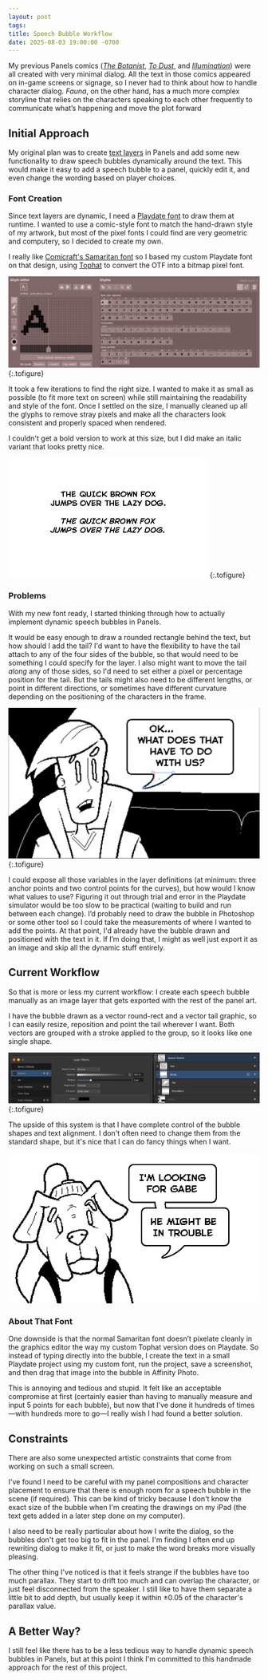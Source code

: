 ```yaml
---
layout: post
tags:
title: Speech Bubble Workflow
date: 2025-08-03 19:00:00 -0700
---
```


My previous Panels comics ([_The Botanist_](https://play.date/games/the-botanist/), [_To Dust_](https://play.date/games/to-dust/), and [_Illumination_](https://cadinb.itch.io/illumination)) were all created with very minimal dialog. All the text in those comics appeared on in-game screens or signage, so I never had to think about how to handle character dialog. _Fauna_, on the other hand, has a much more complex storyline that relies on the characters speaking to each other frequently to communicate what’s happening and move the plot forward

## Initial Approach

My original plan was to create [text layers](https://cadin.github.io/panels/docs/comic-data/layers/#text-layers) in Panels and add some new functionality to draw speech bubbles dynamically around the text. This would make it easy to add a speech bubble to a panel, quickly edit it, and even change the wording based on player choices.

### Font Creation

Since text layers are dynamic, I need a [Playdate font](https://sdk.play.date/2.7.6/#C-graphics.font) to draw them at runtime. I wanted to use a comic-style font to match the hand-drawn style of my artwork, but most of the pixel fonts I could find are very geometric and computery, so I decided to create my own.

I really like [Comicraft's Samaritan font](https://www.comicbookfonts.com/Samaritan-font-p/bl002i.htm) so I based my custom Playdate font on that design, using [Tophat](https://kaasiand.cool/tophat/) to convert the OTF into a bitmap pixel font.

![Tophat screenshot](/images/posts/2025-08/tophat.png "Screenshot of font creation in Tophat")
{:.tofigure}

It took a few iterations to find the right size. I wanted to make it as small as possible (to fit more text on screen) while still maintaining the readability and style of the font. Once I settled on the size, I manually cleaned up all the glyphs to remove stray pixels and make all the characters look consistent and properly spaced when rendered.

I couldn't get a bold version to work at this size, but I did make an italic variant that looks pretty nice.

![Font sample](/images/posts/2025-08/fontSample.png#playdate "Regular and italic versions of my custom font")
{:.tofigure}

### Problems

With my new font ready, I started thinking through how to actually implement dynamic speech bubbles in Panels.

It would be easy enough to draw a rounded rectangle behind the text, but how should I add the tail? I'd want to have the flexibility to have the tail attach to any of the four sides of the bubble, so that would need to be something I could specify for the layer. I also might want to move the tail _along_ any of those sides, so I'd need to set either a pixel or percentage position for the tail. But the tails might also need to be different lengths, or point in different directions, or sometimes have different curvature depending on the positioning of the characters in the frame.

![Illustration of points defining the tail shape](/images/posts/2025-08/bubblePoints.png#playdate "I need to define these three points and the two control points for the curves")
{:.tofigure}

I could expose all those variables in the layer definitions (at minimum: three anchor points and two control points for the curves), but how would I know what values to use? Figuring it out through trial and error in the Playdate simulator would be too slow to be practical (waiting to build and run between each change). I’d probably need to draw the bubble in Photoshop or some other tool so I could take the measurements of where I wanted to add the points. At that point, I'd already have the bubble drawn and positioned with the text in it. If I’m doing that, I might as well just export it as an image and skip all the dynamic stuff entirely.

## Current Workflow

So that is more or less my current workflow: I create each speech bubble manually as an image layer that gets exported with the rest of the panel art.

I have the bubble drawn as a vector round-rect and a vector tail graphic, so I can easily resize, reposition and point the tail wherever I want. Both vectors are grouped with a stroke applied to the group, so it looks like one single shape.

![Screenshot layer setup](/images/posts/2025-08/layerSetup.jpg "Layer setup with outline applied in Affinity Photo")
{:.tofigure}

The upside of this system is that I have complete control of the bubble shapes and text alignment. I don't often need to change them from the standard shape, but it's nice that I can do fancy things when I want.

![Image showing two bubbles joined by a tail](/images/posts/2025-08/multi-bubble.gif#playdate)

### About That Font

One downside is that the normal Samaritan font doesn’t pixelate cleanly in the graphics editor the way my custom Tophat version does on Playdate. So instead of typing directly into the bubble, I create the text in a small Playdate project using my custom font, run the project, save a screenshot, and then drag that image into the bubble in Affinity Photo.

This is annoying and tedious and stupid. It felt like an acceptable compromise at first (certainly easier than having to manually measure and input 5 points for each bubble), but now that I’ve done it hundreds of times—with hundreds more to go—I really wish I had found a better solution.

## Constraints

There are also some unexpected artistic constraints that come from working on such a small screen.

I've found I need to be careful with my panel compositions and character placement to ensure that there is enough room for a speech bubble in the scene (if required). This can be kind of tricky because I don't know the exact size of the bubble when I'm creating the drawings on my iPad (the text gets added in a later step done on my computer).

I also need to be really particular about how I write the dialog, so the bubbles don't get too big to fit in the panel. I'm finding I often end up rewriting dialog to make it fit, or just to make the word breaks more visually pleasing.

The other thing I've noticed is that it feels strange if the bubbles have too much parallax. They start to drift too much and can overlap the character, or just feel disconnected from the speaker. I still like to have them separate a little bit to add depth, but usually keep it within ±0.05 of the character's parallax value.

## A Better Way?

I still feel like there has to be a less tedious way to handle dynamic speech bubbles in Panels, but at this point I think I'm committed to this handmade approach for the rest of this project.
